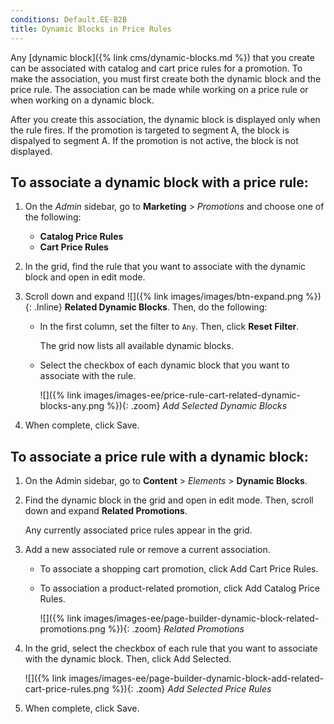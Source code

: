 ```yaml
---
conditions: Default.EE-B2B
title: Dynamic Blocks in Price Rules
---
```


Any [dynamic block]({% link cms/dynamic-blocks.md %}) that you create can be associated with catalog and cart price rules for a promotion. To make the association, you must first create both the dynamic block and the price rule. The association can be made while working on a price rule or when working on a dynamic block.

After you create this association, the dynamic block is displayed only when the rule fires. If the promotion is targeted to segment A, the block is dispalyed to segment A. If the promotion is not active, the block is not displayed.


## To associate a dynamic block with a price rule:

1. On the _Admin_ sidebar, go to **Marketing** > _Promotions_ and choose one of the following:

    - **Catalog Price Rules**
    - **Cart Price Rules**

1. In the grid, find the rule that you want to associate with the dynamic block and open in edit mode.

1. Scroll down and expand ![]({% link images/images/btn-expand.png %}){: .Inline} **Related Dynamic Blocks**. Then, do the following:

    - In the first column, set the filter to `Any`. Then, click **Reset Filter**.

        The grid now lists all available dynamic blocks.

    - Select the checkbox of each dynamic block that you want to associate with the rule.

        ![]({% link images/images-ee/price-rule-cart-related-dynamic-blocks-any.png %}){: .zoom}
        _Add Selected Dynamic Blocks_

1. When complete, click <span class="btn">Save</span>.

## To associate a price rule with a dynamic block:

1. On the Admin sidebar, go to **Content** > _Elements_ > **Dynamic Blocks**.

1. Find the dynamic block in the grid and open in edit mode. Then, scroll down and expand **Related Promotions**.

    Any currently associated price rules appear in the grid.

1. Add a new associated rule or remove a current association.

    - To associate a shopping cart promotion, click <span class="btn">Add Cart Price Rules</span>.

    - To association a product-related promotion, click <span class="btn">Add Catalog Price Rules</span>.

        ![]({% link images/images-ee/page-builder-dynamic-block-related-promotions.png %}){: .zoom}
        _Related Promotions_

1. In the grid, select the checkbox of each rule that you want to associate with the dynamic block. Then, click <span class="btn">Add Selected</span>.

    ![]({% link images/images-ee/page-builder-dynamic-block-add-related-cart-price-rules.png %}){: .zoom}
    _Add Selected Price Rules_

1. When complete, click <span class="btn">Save</span>.
